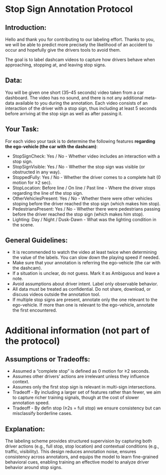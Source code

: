 # Stop Sign Annotation Protocol
## Introduction:
Hello and thank you for contributing to our labeling effort.
Thanks to you, we will be able to predict more precisely the likelihood of an accident to occur and hopefully give the drivers tools to avoid them.

The goal is to label dashcam videos to capture how drivers behave when approaching, stopping at, and leaving stop signs.

## Data:
You will be given one short (35–45 seconds) video taken from a car dashboard. The video has no sound, and there is not any additional meta-data available to you during the annotation.
Each video consists of an interaction of the driver with a stop sign, thus including at least 5 seconds before arriving at the stop sign as well as after passing it.

## Your Task:
For each video your task is to determine the following features **regarding the ego-vehicle (the car with the dashcam)**:
- StopSignCheck: Yes / No - Whether video includes an interaction with a stop sign.
- StopSignVisible: Yes / No - Whether the stop sign was visible (or obstructed in any way).
- StoppedFully: Yes / No - Whether the driver comes to a complete halt (0 motion for ≥2 sec).
- StopLocation: Before line / On line / Past line - Where the driver stops regarding the line of the stop sign.
- OtherVehiclesPresent: Yes / No - Whether there were other vehicles stoping before the driver reached the stop sign (which makes him stop).
- PedestriansPresent: Yes / No - Whether there were pedestrians passing before the driver reached the stop sign (which makes him stop).
- Lighting: Day / Night / Dusk-Dawn - What was the lighting condition in the scene.

## General Guidelines:
- It is recommended to watch the video at least twice when determining the value of the labels. You can slow down the playing speed if needed.
- Make sure that your annotation is referring the ego-vehicle (the car with the dashcam).
- If a situation is unclear, do not guess. Mark it as Ambiguous and leave a note.
- Avoid assumptions about driver intent. Label only observable behavior.
- All data must be treated as confidential. Do not share, download, or discuss videos outside the annotation tool.
- If multiple stop signs are present, annotate only the one relevant to the ego-vehicle. If more than one is relevant to the ego-vehicle, annotate the first encountered.

# Additional information (not part of the protocol)

## Assumptions or Tradeoffs:
- Assumed a “complete stop” is defined as 0 motion for ≥2 seconds.
- Assumes other drivers’ actions are irrelevant unless they influence context.
- Assumes only the first stop sign is relevant in multi-sign intersections.
- Tradeoff - By including a larger set of features rather than fewer, we aim to capture richer training signals, though at the cost of slower annotation speed.
- Tradeoff - By defin stop (≥2s = full stop) we ensure consistency but can misclassify borderline cases.

## Explanation:
The labeling scheme provides structured supervision by capturing both driver actions (e.g., full stop, stop location) and contextual conditions (e.g., traffic, visibility).
This design reduces annotation noise, ensures consistency across annotators, and equips the model to learn fine-grained behavioral cues, enabling training an effective model to analyze driver behavior around stop
signs.
